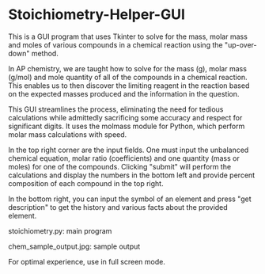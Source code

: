 # Stoichiometry-Helper-GUI

This is a GUI program that uses Tkinter to solve for the mass, molar mass and moles of various compounds in a chemical reaction using the "up-over-down" method.

In AP chemistry, we are taught how to solve for the mass (g), molar mass (g/mol) and mole quantity of all of the compounds in a chemical reaction. This enables us to then discover the limiting reagent in the reaction based on the expected masses produced and the information in the question.

This GUI streamlines the process, eliminating the need for tedious calculations while admittedly sacrificing some accuracy and respect for significant digits. It uses the molmass module for Python, which perform molar mass calculations with speed.

In the top right corner are the input fields. One must input the unbalanced chemical equation, molar ratio (coefficients) and one quantity (mass or moles) for one of the compounds. Clicking "submit" will perform the calculations and display the numbers in the bottom left and provide percent composition of each compound in the top right. 

In the bottom right, you can input the symbol of an element and press "get description" to get the history and various facts about the provided element.

stoichiometry.py: main program

chem_sample_output.jpg: sample output

For optimal experience, use in full screen mode.
